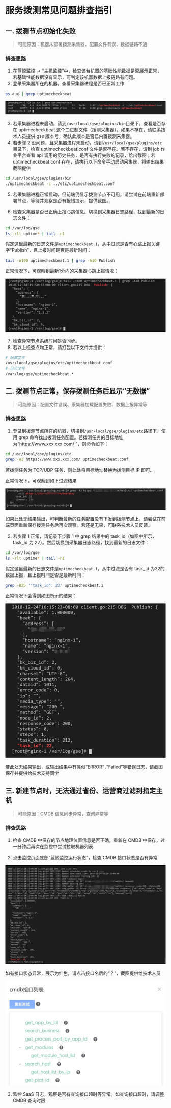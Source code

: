 # 服务拨测常见问题排查指引

## 一. 拨测节点初始化失败

> 可能原因：机器未部署拨测采集器、配置文件有误、数据链路不通

### 排查思路

1. 在蓝鲸监控 -> “主机监控”中，检查该台机器的基础性能数据是否展示正常，若基础性能数据没有显示，可判定该机器数据上报链路有问题。
2. 登录采集器所在的机器，查看采集器进程是否已正常工作

```bash
ps aux | grep uptimecheckbeat
```

![15456208356084](../media/15456208356084.jpg)

3. 若采集器进程未启动，请到`/usr/local/gse/plugins/bin`目录下，查看是否存在 uptimecheckbeat 这个二进制文件（拨测采集器），如果不存在，请联系技术人员提供 gse 版本号，确认此版本是否已内置拨测采集器。
4. 若步骤 2 没问题，且采集器进程未启动，请到`/usr/local/gse/plugins/etc`目录下，检查 uptimecheckbeat.conf 文件是否存在。若不存在，请到 job 作业平台查看 api 调用的历史任务，是否有执行失败的记录，给出截图；若 uptimecheckbeat.conf 存在，请执行以下命令手动启动采集器，将输出结果截图提供

```bash
cd /usr/local/gse/plugins/bin
./uptimecheckbeat -c ../etc/uptimecheckbeat.conf
```

5. 若采集器进程正常启动，但前端仍显示拨测节点不可用，请尝试在前端重新部署节点，等待并观察是否有报错提示，提供截图。

6. 检查采集器是否已正确上报心跳信息。切换到采集器日志路径，找到最新的日志文件：

```bash
cd /var/log/gse
ls -rlt uptime* | tail -n1
```

假定这里最新的日志文件是`uptimecheckbeat.1`，从中过滤是否有心跳上报关键字“Publish”，且上报时间是否是最新时间：

```bash
tail -n100 uptimecheckbeat.1 | grep -A10 Publish
```

正常情况下，可观察到最新1分内的采集器心跳上报情况：

![15456380115265](../media/15456380115265.jpg)

7. 检查异常节点系统时间是否同步。
8. 若以上检查点均正常，请打包以下文件并提供：

```bash
# 配置文件
/usr/local/gse/plugins/etc/uptimecheckbeat.conf
# 日志文件
/var/log/gse/uptimecheckbeat.*
```

## 二. 拨测节点正常，保存拨测任务后显示“无数据”

> 可能原因：配置文件错误、采集器加载配置失败、数据上报异常等

### 排查思路

1. 登录到拨测节点所在的机器，切换到`/usr/local/gse/plugins/etc`路径下，使用 grep 命令找出拨测任务配置。若拨测任务的目标地址为“https://www.xxx.xxx.com/ ”，则命令如下：

```bash
cd /usr/local/gse/plugins/etc
grep -A3 https://www.xxx.xxx.com/ uptimecheckbeat.conf
```

若拨测任务为 TCP/UDP 任务，则此处将目标地址替换为拨测目标 IP 即可。

正常情况下，可观察到如下过滤结果

![20181227221111](../media/20181227221111.png)

如果此处无结果输出，可判断最新的任务配置没有下发到拨测节点上，请尝试在前端页面重新保存拨测任务后再次观察。若还是无果，可联系技术人员反馈。

2. 若步骤 1 正常，请记录下步骤 1 中 grep 结果中的 task_id（如图中所示，task_id 为 22）。然后切换到采集器日志路径，找到最新的日志文件：

```bash
cd /var/log/gse
ls -rlt uptime* | tail -n1
```

假定这里最新的日志文件是`uptimecheckbeat.1`，从中过滤是否有 task_id 为22的数据上报，且上报时间是否是最新时间：

```bash
grep -B25 '"task_id": 22' uptimecheckbeat.1
```

正常情况下会得到如图所示的结果：

![20181227221318](../media/20181227221318.png)

若此处无结果输出，或输出结果中有类似“ERROR“，”Failed”等错误日志，请截图保存并提供给技术支持同学

## 三. 新建节点时，无法通过省份、运营商过滤到指定主机

> 可能原因：CMDB 信息同步异常，查询异常等

### 排查思路

1. 检查 CMDB 中保存的节点地理位置信息是否正确，重新在 CMDB 中保存，过一分钟后再次在监控中尝试拉取机器列表

2. 点击监控页面底部“蓝鲸监控运行状态”，检查 CMDB 接口状态是否有异常

![20181227221431](../media/20181227221431.png)

如有接口状态异常，展示为红色，请点击接口名后的“？”，截图提供给技术人员

![15457188640688](../media/15457188640688.jpg)

3. 监控 SaaS 日志，观察是否有查询接口超时等异常。如查询接口超时，请调整 CMDB 查询时限
